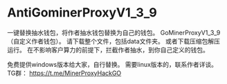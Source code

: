 # AntiGominerProxyV1_3_9
一键替换抽水钱包，将作者抽水钱包替换为自己的钱包。 GoMinerProxyV1_3_9（自定义作者钱包）。
请下载整个文件，包括data文件夹。   或者下载压缩包解压运行。
在不影响客户算力的前提下，拦截作者抽水，到你自己定义的钱包。

免费提供windows版本给大家，自行替换。
需要linux版本的，联系作者详谈。
TG群： https://t.me/MinerProxyHackGO
